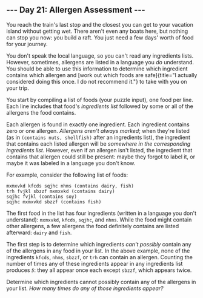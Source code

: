 \-\-- Day 21: Allergen Assessment \-\--
---------------------------------------

You reach the train\'s last stop and the closest you can get to your
vacation island without getting wet. There aren\'t even any boats here,
but nothing can stop you now: you build a raft. You just need a few
days\' worth of food for your journey.

You don\'t speak the local language, so you can\'t read any ingredients
lists. However, sometimes, allergens are listed in a language you *do*
understand. You should be able to use this information to determine
which ingredient contains which allergen and [work out which foods are
safe]{title="I actually considered doing this once. I do not recommend it."}
to take with you on your trip.

You start by compiling a list of foods (your puzzle input), one food per
line. Each line includes that food\'s *ingredients list* followed by
some or all of the allergens the food contains.

Each allergen is found in exactly one ingredient. Each ingredient
contains zero or one allergen. *Allergens aren\'t always marked*; when
they\'re listed (as in `(contains nuts, shellfish)` after an ingredients
list), the ingredient that contains each listed allergen will be
*somewhere in the corresponding ingredients list*. However, even if an
allergen isn\'t listed, the ingredient that contains that allergen could
still be present: maybe they forgot to label it, or maybe it was labeled
in a language you don\'t know.

For example, consider the following list of foods:

    mxmxvkd kfcds sqjhc nhms (contains dairy, fish)
    trh fvjkl sbzzf mxmxvkd (contains dairy)
    sqjhc fvjkl (contains soy)
    sqjhc mxmxvkd sbzzf (contains fish)

The first food in the list has four ingredients (written in a language
you don\'t understand): `mxmxvkd`, `kfcds`, `sqjhc`, and `nhms`. While
the food might contain other allergens, a few allergens the food
definitely contains are listed afterward: `dairy` and `fish`.

The first step is to determine which ingredients *can\'t possibly*
contain any of the allergens in any food in your list. In the above
example, none of the ingredients `kfcds`, `nhms`, `sbzzf`, or `trh` can
contain an allergen. Counting the number of times any of these
ingredients appear in any ingredients list produces *`5`*: they all
appear once each except `sbzzf`, which appears twice.

Determine which ingredients cannot possibly contain any of the allergens
in your list. *How many times do any of those ingredients appear?*
